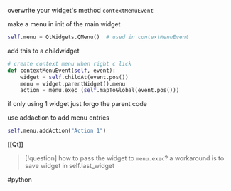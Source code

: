 
overwrite your widget's method  `contextMenuEvent` 

make a menu in init of the main widget
```python
self.menu = QtWidgets.QMenu()  # used in contextMenuEvent
```
add this to a childwidget
```python
# create context menu when right c lick  
def contextMenuEvent(self, event):  
    widget = self.childAt(event.pos())
    menu = widget.parentWidget().menu  
    action = menu.exec_(self.mapToGlobal(event.pos()))
```
if only using 1 widget just forgo the parent code

use addaction to add menu entries
```python
self.menu.addAction("Action 1")
```

[[Qt]] 

> [!question]
> how to pass the widget to `menu.exec`?
> a workaround is to save widget in self.last_widget


#python